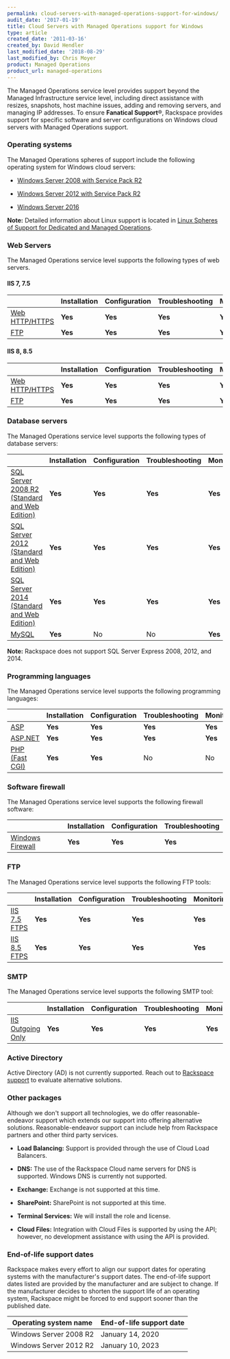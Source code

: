 ```yaml
---
permalink: cloud-servers-with-managed-operations-support-for-windows/
audit_date: '2017-01-19'
title: Cloud Servers with Managed Operations support for Windows
type: article
created_date: '2011-03-16'
created_by: David Hendler
last_modified_date: '2018-08-29'
last_modified_by: Chris Moyer
product: Managed Operations
product_url: managed-operations
---
```


The Managed Operations service level provides support beyond the
Managed Infrastructure service level, including direct assistance
with resizes, snapshots, host machine issues, adding and removing
servers, and managing IP addresses. To ensure
**Fanatical Support**&reg;, Rackspace provides support for
specific software and server configurations on Windows cloud servers
with Managed Operations support.

### Operating systems

The Managed Operations spheres of support include the following
operating system for Windows cloud servers:

- [Windows Server 2008 with Service Pack
 R2](http://technet.microsoft.com/library/dd349801)

- [Windows Server 2012 with Service Pack
 R2](http://technet.microsoft.com/en-US/windowsserver/hh534429)

- [Windows Server 2016](https://docs.microsoft.com/en-us/windows-server/windows-server)

**Note:** Detailed information about Linux support is located in [Linux Spheres of Support for Dedicated and Managed Operations](/how-to/linux-spheres-of-support-for-dedicated-and-managed-ops).

### Web Servers

The Managed Operations service level supports the following types of web servers.

#### IIS 7, 7.5

|    | **Installation** | **Configuration** | **Troubleshooting** | **Monitoring** | **Patching** |
| --- | --- | --- | --- | --- | --- |
| [Web HTTP/HTTPS](http://www.iis.net/) |**Yes** | **Yes** | **Yes** | **Yes** | **Yes** |
|[FTP](http://www.iis.net/) | **Yes** | **Yes** | **Yes** |**Yes** | **Yes** |

#### IIS 8, 8.5

|    | **Installation** | **Configuration** | **Troubleshooting** | **Monitoring** | **Patching** |
| --- | --- | --- | --- | --- | --- |
| [Web HTTP/HTTPS](http://www.iis.net/) |**Yes** | **Yes** | **Yes** | **Yes** | **Yes** |
| [FTP](http://www.iis.net/) | **Yes** | **Yes** | **Yes** |**Yes** | **Yes** |

### Database servers

The Managed Operations service level supports the following types of database servers:

|    | **Installation** | **Configuration** | **Troubleshooting** | **Monitoring** | **Patching** |
| --- | --- | --- | --- | --- | --- |
| [SQL Server 2008 R2 (Standard and Web Edition)](http://www.microsoft.com/en-us/server-cloud/products/sql-server/) |**Yes** | **Yes** | **Yes** | **Yes** | **Yes** |
| [SQL Server 2012 (Standard and Web Edition)](http://www.microsoft.com/en-us/server-cloud/products/sql-server/)| **Yes** |**Yes** | **Yes** | **Yes** | **Yes** |
| [SQL Server 2014 (Standard and Web Edition)](http://www.microsoft.com/en-us/server-cloud/products/sql-server/)| **Yes** | **Yes** | **Yes** | **Yes** | **Yes** |
| [MySQL](http://www.mysql.com/why-mysql/windows/) | **Yes** | No | No | **Yes** | No |

**Note:** Rackspace does not support SQL Server Express 2008, 2012, and 2014.

### Programming languages

The Managed Operations service level supports the following programming languages:

|    | **Installation** | **Configuration** | **Troubleshooting** | **Monitoring** | **Patching** |
| --- | --- | --- | --- | --- | --- |
| [ASP](https://msdn.microsoft.com/en-us/library/aa286483.aspx) |**Yes** | **Yes** | **Yes** | **Yes** | **Yes**|
| [ASP.NET](http://www.asp.net/) | **Yes** | **Yes** |**Yes** | **Yes** | **Yes** |
| [PHP (Fast CGI)](http://www.php.net/) | **Yes** | **Yes** | No | No | No |

### Software firewall

The Managed Operations service level supports the following firewall software:

|    | **Installation** | **Configuration** | **Troubleshooting** |
| --- | --- | --- | --- |
| [Windows Firewall](http://windows.microsoft.com/en-us/windows-8/windows-firewall-from-start-to-finish)| **Yes** | **Yes**| **Yes** |

### FTP

The Managed Operations service level supports the following FTP tools:

|    | **Installation** | **Configuration** | **Troubleshooting** | **Monitoring** | **Patching** |
| --- | --- | --- | --- | --- | --- |
| [IIS 7.5 FTPS](https://www.microsoft.com/en-us/download/details.aspx?id=14045) |**Yes** | **Yes** | **Yes** | **Yes** | **Yes** |
| [IIS 8.5 FTPS](https://technet.microsoft.com/en-us/library/hh831655.aspx)| **Yes** | **Yes** | **Yes** | **Yes** | **Yes** |

### SMTP

The Managed Operations service level supports the following SMTP tool:

|    | **Installation** | **Configuration** | **Troubleshooting** | **Monitoring** | **Patching** |
| --- | --- | --- | --- | --- | --- |
| [IIS Outgoing Only](http://www.iis.net/) |**Yes** | **Yes** | **Yes** | **Yes** | No |

### Active Directory

Active Directory (AD) is not currently supported. Reach out to [Rackspace support](https://www.rackspace.com/en-us/support) to evaluate alternative solutions.


### Other packages

Although we don't support all technologies, we do offer reasonable-endeavor
support which extends our support into offering alternative solutions.
Reasonable-endeavor support can include help from Rackspace partners and other
third party services.

-   **Load Balancing:** Support is provided through the use of Cloud
    Load Balancers.

-   **DNS:** The use of the Rackspace Cloud name servers for DNS
    is supported. Windows DNS is currently not supported.

-   **Exchange:** Exchange is not supported at this time.

-   **SharePoint:** SharePoint is not supported at this time.

-   **Terminal Services:** We will install the role and license.

-   **Cloud Files:** Integration with Cloud Files is supported by using the
    API; however, no development assistance with using the API is provided.

### End-of-life support dates

Rackspace makes every effort to align our support dates for operating
systems with the manufacturer's support dates. The end-of-life support
dates listed are provided by the manufacturer and are subject to change.
If the manufacturer decides to shorten the support life of an
operating system, Rackspace might be forced to end support sooner than the
published date.

| Operating system name | End-of-life support date |
| --------------------- | ------------------------ |
| Windows Server 2008 R2 | January 14, 2020 |
| Windows Server 2012 R2 | January 10, 2023 |
